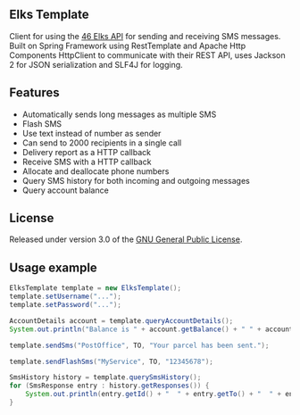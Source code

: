 ## Elks Template
Client for using the [46 Elks API][] for sending and receiving SMS messages. Built
on Spring Framework using RestTemplate and Apache Http Components HttpClient to
communicate with their REST API, uses Jackson 2 for JSON serialization and SLF4J
for logging.

## Features

* Automatically sends long messages as multiple SMS
* Flash SMS
* Use text instead of number as sender
* Can send to 2000 recipients in a single call
* Delivery report as a HTTP callback
* Receive SMS with a HTTP callback
* Allocate and deallocate phone numbers
* Query SMS history for both incoming and outgoing messages
* Query account balance

## License

Released under version 3.0 of the [GNU General Public License][].

## Usage example

```java
ElksTemplate template = new ElksTemplate();
template.setUsername("...");
template.setPassword("...");

AccountDetails account = template.queryAccountDetails();
System.out.println("Balance is " + account.getBalance() + " " + account.getCurrency());

template.sendSms("PostOffice", TO, "Your parcel has been sent.");

template.sendFlashSms("MyService", TO, "12345678");

SmsHistory history = template.querySmsHistory();
for (SmsResponse entry : history.getResponses()) {
    System.out.println(entry.getId() + "  " + entry.getTo() + "  " + entry.getMessage());
}
```

[46 Elks API]: http://www.46elks.com/docs/
[GNU General Public License]: http://www.gnu.org/licenses/gpl.txt